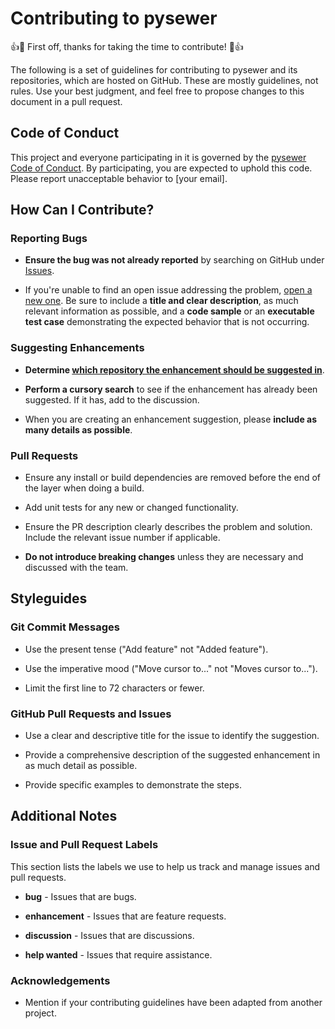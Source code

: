 # Contributing to pysewer

👍🎉 First off, thanks for taking the time to contribute! 🎉👍

The following is a set of guidelines for contributing to pysewer and its repositories, which are hosted on GitHub. These are mostly guidelines, not rules. Use your best judgment, and feel free to propose changes to this document in a pull request.

## Code of Conduct

This project and everyone participating in it is governed by the [pysewer Code of Conduct](CODE_OF_CONDUCT.md). By participating, you are expected to uphold this code. Please report unacceptable behavior to [your email].

## How Can I Contribute?

### Reporting Bugs

- **Ensure the bug was not already reported** by searching on GitHub under [Issues](https://github.com/dbdespot/pysewer/issues).
  
- If you're unable to find an open issue addressing the problem, [open a new one](https://github.com/dbdespot/pysewer/issues/new). Be sure to include a **title and clear description**, as much relevant information as possible, and a **code sample** or an **executable test case** demonstrating the expected behavior that is not occurring.

### Suggesting Enhancements

- **Determine [which repository the enhancement should be suggested in](hhttps://github.com/dbdespot/pysewer/tree/main)**.
  
- **Perform a cursory search** to see if the enhancement has already been suggested. If it has, add to the discussion.

- When you are creating an enhancement suggestion, please **include as many details as possible**.

### Pull Requests

- Ensure any install or build dependencies are removed before the end of the layer when doing a build.

- Add unit tests for any new or changed functionality.

- Ensure the PR description clearly describes the problem and solution. Include the relevant issue number if applicable.

- **Do not introduce breaking changes** unless they are necessary and discussed with the team.

## Styleguides

### Git Commit Messages

- Use the present tense ("Add feature" not "Added feature").
  
- Use the imperative mood ("Move cursor to..." not "Moves cursor to...").

- Limit the first line to 72 characters or fewer.

### GitHub Pull Requests and Issues

- Use a clear and descriptive title for the issue to identify the suggestion.

- Provide a comprehensive description of the suggested enhancement in as much detail as possible.

- Provide specific examples to demonstrate the steps.

## Additional Notes

### Issue and Pull Request Labels

This section lists the labels we use to help us track and manage issues and pull requests.

- **bug** - Issues that are bugs.

- **enhancement** - Issues that are feature requests.

- **discussion** - Issues that are discussions.

- **help wanted** - Issues that require assistance.

### Acknowledgements

- Mention if your contributing guidelines have been adapted from another project.